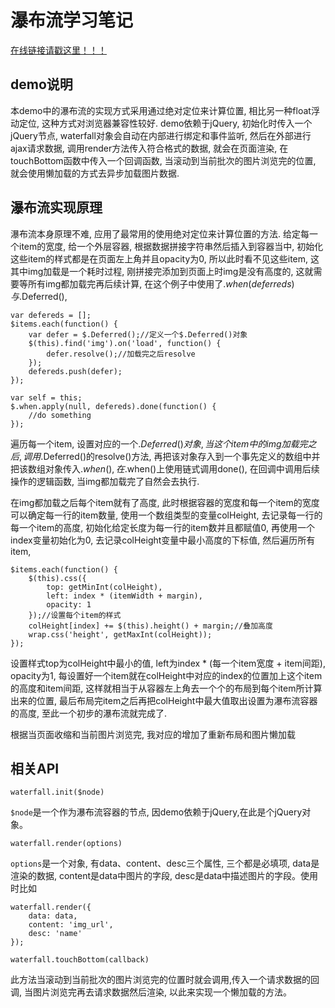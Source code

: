 # 瀑布流学习笔记
[在线链接请戳这里！！！](http://book.jirengu.com/Rcong/my-practical-code/waterfall/waterfal.html)


## demo说明
本demo中的瀑布流的实现方式采用通过绝对定位来计算位置, 相比另一种float浮动定位, 这种方式对浏览器兼容性较好. demo依赖于jQuery, 初始化时传入一个jQuery节点, waterfall对象会自动在内部进行绑定和事件监听, 然后在外部进行ajax请求数据, 调用render方法传入符合格式的数据, 就会在页面渲染, 在touchBottom函数中传入一个回调函数, 当滚动到当前批次的图片浏览完的位置, 就会使用懒加载的方式去异步加载图片数据.

## 瀑布流实现原理
瀑布流本身原理不难, 应用了最常用的使用绝对定位来计算位置的方法. 给定每一个item的宽度, 给一个外层容器, 根据数据拼接字符串然后插入到容器当中, 初始化这些item的样式都是在页面左上角并且opacity为0, 所以此时看不见这些item, 这其中img加载是一个耗时过程, 刚拼接完添加到页面上时img是没有高度的, 这就需要等所有img都加载完再后续计算, 在这个例子中使用了$.when(deferreds)与$.Deferred(),
```
var defereds = [];
$items.each(function() {
    var defer = $.Deferred();//定义一个$.Deferred()对象
    $(this).find('img').on('load', function() {
        defer.resolve();//加载完之后resolve
    });
    defereds.push(defer);
});

var self = this;
$.when.apply(null, defereds).done(function() {
    //do something
});
```
 遍历每一个item, 设置对应的一个$.Deferred()对象, 当这个item中的img加载完之后, 调用$.Deferred()的resolve()方法, 再把该对象存入到一个事先定义的数组中并把该数组对象传入$.when(), 在$.when()上使用链式调用done(), 在回调中调用后续操作的逻辑函数, 当img都加载完了自然会去执行.

 在img都加载之后每个item就有了高度, 此时根据容器的宽度和每一个item的宽度可以确定每一行的item数量, 使用一个数组类型的变量colHeight, 去记录每一行的每一个item的高度, 初始化给定长度为每一行的item数并且都赋值0, 再使用一个index变量初始化为0, 去记录colHeight变量中最小高度的下标值, 然后遍历所有item,
```
$items.each(function() {
    $(this).css({
        top: getMinInt(colHeight),
        left: index * (itemWidth + margin),
        opacity: 1
    });//设置每个item的样式
    colHeight[index] += $(this).height() + margin;//叠加高度
    wrap.css('height', getMaxInt(colHeight));
});
```
设置样式top为colHeight中最小的值, left为index * (每一个item宽度 + item间距), opacity为1, 每设置好一个item就在colHeight中对应的index的位置加上这个item的高度和item间距, 这样就相当于从容器左上角去一个个的布局到每个item所计算出来的位置, 最后布局完item之后再把colHeight中最大值取出设置为瀑布流容器的高度, 至此一个初步的瀑布流就完成了.

根据当页面收缩和当前图片浏览完, 我对应的增加了重新布局和图片懒加载


## 相关API

```
waterfall.init($node)
```
```$node```是一个作为瀑布流容器的节点, 因demo依赖于jQuery,在此是个jQuery对象。


```
waterfall.render(options)
```
```options```是一个对象, 有data、content、desc三个属性, 三个都是必填项, data是渲染的数据, content是data中图片的字段, desc是data中描述图片的字段。使用时比如
```
waterfall.render({
    data: data,
    content: 'img_url',
    desc: 'name'
});
```

```
waterfall.touchBottom(callback)
```
此方法当滚动到当前批次的图片浏览完的位置时就会调用,传入一个请求数据的回调, 当图片浏览完再去请求数据然后渲染, 以此来实现一个懒加载的方法。
